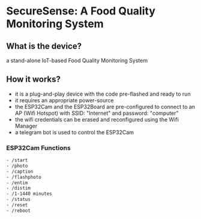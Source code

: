 # SecureSense: A Food Quality Monitoring System

## What is the device?
a stand-alone IoT-based Food Quality Monitoring System

## How it works?
- it is a plug-and-play device with the code pre-flashed and ready to run
- it requires an appropriate power-source
- the ESP32Cam and the ESP32Board are pre-configured to connect to an AP (Wifi Hotspot) with SSID: "Internet" and password: "computer"
- the wifi credentials can be erased and reconfigured using the Wifi Manager
- a telegram bot is used to control the ESP32Cam

### ESP32Cam Functions
```bash
- /start
- /photo
- /caption
- /flashphoto
- /entim
- /distim
- /1-1440 minutes
- /status
- /reset
- /reboot
```
